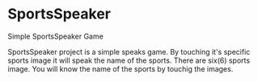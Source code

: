# SportsSpeaker
Simple SportsSpeaker Game

SportsSpeaker project is a simple speaks game. 
By touching it's specific sports image it will speak the name of the sports. 
There are six(6) sports image.
You will know the name of the sports by touchig the images.
